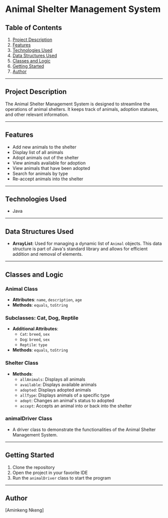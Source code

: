 # Animal Shelter Management System

## Table of Contents

1. [Project Description](#project-description)
2. [Features](#features)
3. [Technologies Used](#technologies-used)
4. [Data Structures Used](#data-structures-used)
5. [Classes and Logic](#classes-and-logic)
6. [Getting Started](#getting-started)
7. [Author](#author)

---

## Project Description

The Animal Shelter Management System is designed to streamline the operations of animal shelters. It keeps track of animals, adoption statuses, and other relevant information. 

---

## Features

- Add new animals to the shelter
- Display list of all animals
- Adopt animals out of the shelter
- View animals available for adoption
- View animals that have been adopted
- Search for animals by type
- Re-accept animals into the shelter

---

## Technologies Used

- Java

---

## Data Structures Used

- **ArrayList**: Used for managing a dynamic list of `Animal` objects. This data structure is part of Java's standard library and allows for efficient addition and removal of elements.

---

## Classes and Logic

### Animal Class
- **Attributes**: `name`, `description`, `age`
- **Methods**: `equals`, `toString`

### Subclasses: Cat, Dog, Reptile
- **Additional Attributes**:
  - `Cat`: `breed`, `sex`
  - `Dog`: `breed`, `sex`
  - `Reptile`: `type`
- **Methods**: `equals`, `toString`

### Shelter Class
- **Methods**:
  - `allAnimals`: Displays all animals
  - `available`: Displays available animals
  - `adopted`: Displays adopted animals
  - `allType`: Displays animals of a specific type
  - `adopt`: Changes an animal's status to adopted
  - `accept`: Accepts an animal into or back into the shelter
  
### animalDriver Class
- A driver class to demonstrate the functionalities of the Animal Shelter Management System.

---

## Getting Started

1. Clone the repository
2. Open the project in your favorite IDE
3. Run the `animalDriver` class to start the program

---

## Author

[Aminkeng Nkeng]

